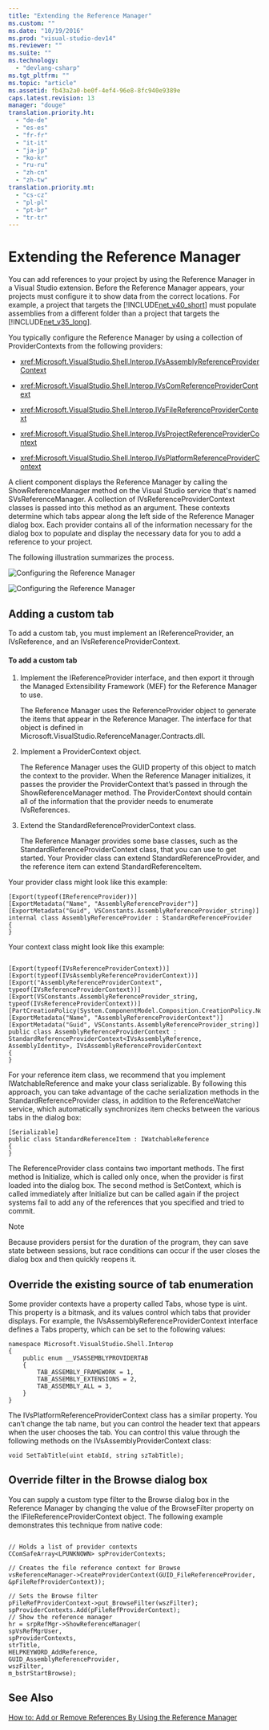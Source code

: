 ```yaml
---
title: "Extending the Reference Manager"
ms.custom: ""
ms.date: "10/19/2016"
ms.prod: "visual-studio-dev14"
ms.reviewer: ""
ms.suite: ""
ms.technology: 
  - "devlang-csharp"
ms.tgt_pltfrm: ""
ms.topic: "article"
ms.assetid: fb43a2a0-be0f-4ef4-96e8-8fc940e9389e
caps.latest.revision: 13
manager: "douge"
translation.priority.ht: 
  - "de-de"
  - "es-es"
  - "fr-fr"
  - "it-it"
  - "ja-jp"
  - "ko-kr"
  - "ru-ru"
  - "zh-cn"
  - "zh-tw"
translation.priority.mt: 
  - "cs-cz"
  - "pl-pl"
  - "pt-br"
  - "tr-tr"
---
```

# Extending the Reference Manager
You can add references to your project by using the Reference Manager in a Visual Studio extension. Before the Reference Manager appears, your projects must configure it to show data from the correct locations. For example, a project that targets the [!INCLUDE[net_v40_short](../misc/includes/net_v40_short_md.md)] must populate assemblies from a different folder than a project that targets the [!INCLUDE[net_v35_long](../misc/includes/net_v35_long_md.md)].  
  
 You typically configure the Reference Manager by using a collection of ProviderContexts from the following providers:  
  
-   <xref:Microsoft.VisualStudio.Shell.Interop.IVsAssemblyReferenceProviderContext>  
  
-   <xref:Microsoft.VisualStudio.Shell.Interop.IVsComReferenceProviderContext>  
  
-   <xref:Microsoft.VisualStudio.Shell.Interop.IVsFileReferenceProviderContext>  
  
-   <xref:Microsoft.VisualStudio.Shell.Interop.IVsProjectReferenceProviderContext>  
  
-   <xref:Microsoft.VisualStudio.Shell.Interop.IVsPlatformReferenceProviderContext>  
  
 A client component displays the Reference Manager by calling the ShowReferenceManager method on the Visual Studio service that's named SVsReferenceManager. A collection of IVsReferenceProviderContext classes is passed into this method as an argument. These contexts determine which tabs appear along the left side of the Reference Manager dialog box. Each provider contains all of the information necessary for the dialog box to populate and display the necessary data for you to add a reference to your project.  
  
 The following illustration summarizes the process.  
  
 ![Configuring the Reference Manager](../misc/media/refmgrextend.png "RefMgrExtend")  
  
 ![Configuring the Reference Manager](../misc/media/refmgrextend2.png "RefMgrExtend2")  
  
## Adding a custom tab  
 To add a custom tab, you must implement an IReferenceProvider, an IVsReference, and an IVsReferenceProviderContext.  
  
#### To add a custom tab  
  
1.  Implement the IReferenceProvider interface, and then export it through the Managed Extensibility Framework (MEF) for the Reference Manager to use.  
  
     The Reference Manager uses the ReferenceProvider object to generate the items that appear in the Reference Manager. The interface for that object is defined in Microsoft.VisualStudio.ReferenceManager.Contracts.dll.  
  
2.  Implement a ProviderContext object.  
  
     The Reference Manager uses the GUID property of this object to match the context to the provider. When the Reference Manager initializes, it passes the provider the ProviderContext that’s passed in through the ShowReferenceManager method. The ProviderContext should contain all of the information that the provider needs to enumerate IVsReferences.  
  
3.  Extend the StandardReferenceProviderContext class.  
  
     The Reference Manager provides some base classes, such as the StandardReferenceProviderContext class, that you can use to get started. Your Provider class can extend StandardReferenceProvider, and the reference item can extend StandardReferenceItem.  
  
 Your provider class might look like this example:  
  
```  
[Export(typeof(IReferenceProvider))]  
[ExportMetadata("Name", "AssemblyReferenceProvider")]  
[ExportMetadata("Guid", VSConstants.AssemblyReferenceProvider_string)]  
internal class AssemblyReferenceProvider : StandardReferenceProvider  
{  
}  
```  
  
 Your context class might look like this example:  
  
```  
  
[Export(typeof(IVsReferenceProviderContext))]  
[Export(typeof(IVsAssemblyReferenceProviderContext))]  
[Export("AssemblyReferenceProviderContext", typeof(IVsReferenceProviderContext))]  
[Export(VSConstants.AssemblyReferenceProvider_string, typeof(IVsReferenceProviderContext))]  
[PartCreationPolicy(System.ComponentModel.Composition.CreationPolicy.NonShared)]  
[ExportMetadata("Name", "AssemblyReferenceProviderContext")]  
[ExportMetadata("Guid", VSConstants.AssemblyReferenceProvider_string)]  
public class AssemblyReferenceProviderContext : StandardReferenceProviderContext<IVsAssemblyReference, AssemblyIdentity>, IVsAssemblyReferenceProviderContext  
{  
}  
```  
  
 For your reference item class, we recommend that you implement IWatchableReference and make your class serializable. By following this approach, you can take advantage of the cache serialization methods in the StandardReferenceProvider class, in addition to the ReferenceWatcher service, which automatically synchronizes item checks between the various tabs in the dialog box:  
  
```  
[Serializable]  
public class StandardReferenceItem : IWatchableReference  
{  
}  
```  
  
 The ReferenceProvider class contains two important methods. The first method is Initialize, which is called only once, when the provider is first loaded into the dialog box. The second method is SetContext, which is called immediately after Initialize but can be called again if the project systems fail to add any of the references that you specified and tried to commit.  
  
> [!NOTE]
>  Because providers persist for the duration of the program, they can save state between sessions, but race conditions can occur if the user closes the dialog box and then quickly reopens it.  
  
## Override the existing source of tab enumeration  
 Some provider contexts have a property called Tabs, whose type is uint. This property is a bitmask, and its values control which tabs that provider displays.  For example, the IVsAssemblyReferenceProviderContext interface defines a Tabs property, which can be set to the following values:  
  
```  
namespace Microsoft.VisualStudio.Shell.Interop  
{  
    public enum __VSASSEMBLYPROVIDERTAB  
    {  
        TAB_ASSEMBLY_FRAMEWORK = 1,  
        TAB_ASSEMBLY_EXTENSIONS = 2,  
        TAB_ASSEMBLY_ALL = 3,  
    }  
}  
```  
  
 The IVsPlatformReferenceProviderContext class has a similar property. You can’t change the tab name, but you can control the header text that appears when the user chooses the tab. You can control this value through the following methods on the IVsAssemblyProviderContext class:  
  
```  
void SetTabTitle(uint etabId, string szTabTitle);  
```  
  
## Override filter in the Browse dialog box  
 You can supply a custom type filter to the Browse dialog box in the Reference Manager by changing the value of the BrowseFilter property on the IFileReferenceProviderContext object.  The following example demonstrates this technique from native code:  
  
```  
  
// Holds a list of provider contexts  
CComSafeArray<LPUNKNOWN> spProviderContexts;  
  
// Creates the file reference context for Browse  
vsReferenceManager->CreateProviderContext(GUID_FileReferenceProvider, &pFileRefProviderContext));  
  
// Sets the Browse filter  
pFileRefProviderContext->put_BrowseFilter(wszFilter);  
spProviderContexts.Add(pFileRefProviderContext);  
// Show the reference manager  
hr = srpRefMgr->ShowReferenceManager(  
spVsRefMgrUser,  
spProviderContexts,  
strTitle,  
HELPKEYWORD_AddReference,  
GUID_AssemblyReferenceProvider,  
wszFilter,  
m_bstrStartBrowse);  
```  
  
## See Also  
 [How to: Add or Remove References By Using the Reference Manager](../Topic/How%20to:%20Add%20or%20Remove%20References%20By%20Using%20the%20Reference%20Manager.md)